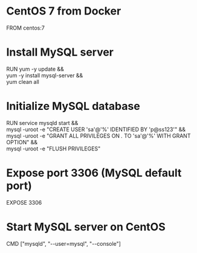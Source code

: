 # CentOS 7 from Docker
FROM centos:7

# Install MySQL server
RUN yum -y update && \
    yum -y install mysql-server && \
    yum clean all

# Initialize MySQL database
RUN service mysqld start && \
    mysql -uroot -e "CREATE USER 'sa'@'%' IDENTIFIED BY 'p@ss123'" && \
    mysql -uroot -e "GRANT ALL PRIVILEGES ON *.* TO 'sa'@'%' WITH GRANT OPTION" && \
    mysql -uroot -e "FLUSH PRIVILEGES"

# Expose port 3306 (MySQL default port)
EXPOSE 3306

# Start MySQL server on CentOS
CMD ["mysqld", "--user=mysql", "--console"]
